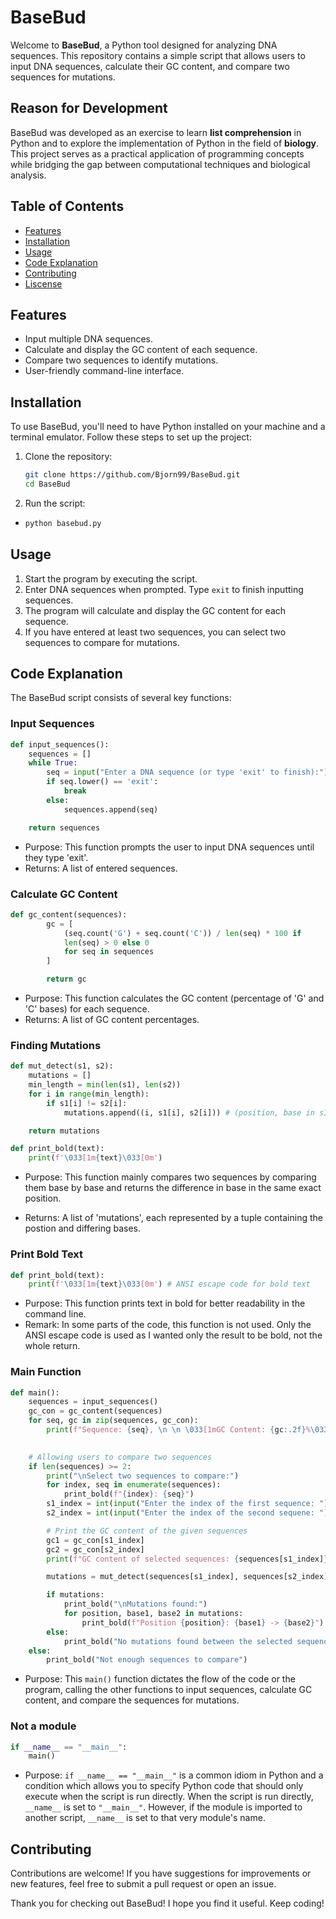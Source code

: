 # BaseBud

Welcome to **BaseBud**, a Python tool designed for analyzing DNA sequences. This repository contains a simple script that allows users to input DNA sequences, calculate their GC content, and compare two sequences for mutations.

## Reason for Development

BaseBud was developed as an exercise to learn **list comprehension** in Python and to explore the implementation of Python in the field of **biology**. This project serves as a practical application of programming concepts while bridging the gap between computational techniques and biological analysis.

## Table of Contents

- [Features](#features)
- [Installation](#installation)
- [Usage](#usage)
- [Code Explanation](#code-explanation)
- [Contributing](#contributing)
- [Liscense](#license)

## Features

- Input multiple DNA sequences.
- Calculate and display the GC content of each sequence.
- Compare two sequences to identify mutations.
- User-friendly command-line interface.

## Installation

To use BaseBud, you'll need to have Python installed on your machine and a terminal emulator. Follow these steps to set up the project:

1. Clone the repository:
   ```bash
   git clone https://github.com/Bjorn99/BaseBud.git
   cd BaseBud
   ```

2. Run the script:
- 
   ```bash
   python basebud.py
   ```

## Usage

1. Start the program by executing the script.
2. Enter DNA sequences when prompted. Type `exit` to finish inputting sequences.
3. The program will calculate and display the GC content for each sequence.
4. If you have entered at least two sequences, you can select two sequences to compare for mutations.

## Code Explanation

The BaseBud script consists of several key functions:

### Input Sequences

```python
def input_sequences():
    sequences = []
    while True:
        seq = input("Enter a DNA sequence (or type 'exit' to finish):")
        if seq.lower() == 'exit':
            break
        else:
            sequences.append(seq)

    return sequences
```
- Purpose: This function prompts the user to input DNA sequences until they type 'exit'.
- Returns: A list of entered sequences.

### Calculate GC Content

```python
def gc_content(sequences):
        gc = [
            (seq.count('G') + seq.count('C')) / len(seq) * 100 if 
            len(seq) > 0 else 0
            for seq in sequences
        ]

        return gc
```
- Purpose: This function calculates the GC content (percentage of 'G' and 'C' bases) for each sequence.
- Returns: A list of GC content percentages.

### Finding Mutations

```python
def mut_detect(s1, s2):
    mutations = []
    min_length = min(len(s1), len(s2))
    for i in range(min_length):
        if s1[i] != s2[i]:
            mutations.append((i, s1[i], s2[i])) # (position, base in s1, s2)

    return mutations

def print_bold(text):
    print(f'\033[1m{text}\033[0m')
```

- Purpose: This function mainly compares two sequences by comparing them base by base and returns the difference in base in the same exact position.

- Returns: A list of 'mutations', each represented by a tuple containing the postion and differing bases.

### Print Bold Text

```python
def print_bold(text):
    print(f'\033[1m{text}\033[0m') # ANSI escape code for bold text
```
- Purpose: This function prints text in bold for better readability in the command line.
- Remark: In some parts of the code, this function is not used. Only the ANSI escape code is used as I wanted only the result to be bold, not the whole return.

### Main Function
```python
def main():
    sequences = input_sequences()
    gc_con = gc_content(sequences)
    for seq, gc in zip(sequences, gc_con):
        print(f"Sequence: {seq}, \n \n \033[1mGC Content: {gc:.2f}%\033[0m \n")

    
    # Allowing users to compare two sequences
    if len(sequences) >= 2:
        print("\nSelect two sequences to compare:")
        for index, seq in enumerate(sequences):
            print_bold(f"{index}: {seq}")
        s1_index = int(input("Enter the index of the first sequence: "))
        s2_index = int(input("Enter the index of the second sequene: "))

        # Print the GC content of the given sequences
        gc1 = gc_con[s1_index]
        gc2 = gc_con[s2_index]
        print(f"GC content of selected sequences: {sequences[s1_index]}: \033[1mGC Content: {gc1:.2f}%\033[0m, \n{sequences[s2_index]}: \033[1mGC Content: {gc2:.2f}%\033[0m")

        mutations = mut_detect(sequences[s1_index], sequences[s2_index])

        if mutations:
            print_bold("\nMutations found:")
            for position, base1, base2 in mutations:
                print_bold(f"Position {position}: {base1} -> {base2}")
        else:
            print_bold("No mutations found between the selected sequences.")
    else:
        print_bold("Not enough sequences to compare")
```

- Purpose: This `main()` function dictates the flow of the code or the program, calling the other functions to input sequences, calculate GC content, and compare the sequences for mutations.

### Not a module

```python
if __name__ == "__main__":
    main()
```

- Purpose: `if __name__ == "__main__"` is a common idiom in Python and a condition  which allows you to specify Python code that should only execute when the script is run directly. When the script is run directly, `__name__` is set to `"__main__"`. However, if the module is imported to another script, `__name__` is set to that very module's name.

## Contributing

Contributions are welcome! If you have suggestions for improvements or new features, feel free to submit a pull request or open an issue.

Thank you for checking out BaseBud! I hope you find it useful. Keep coding!